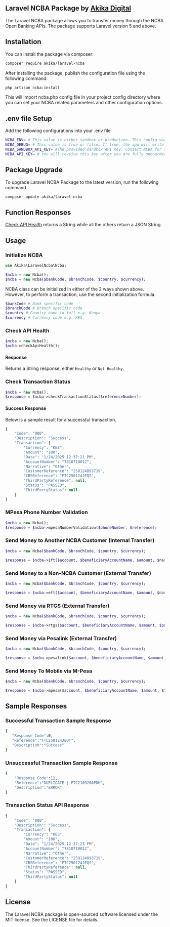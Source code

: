 ## Laravel NCBA Package by [Akika Digital](https://akika.digital)

The Laravel NCBA package allows you to transfer money through the NCBA Open Banking APIs. The package supports Laravel version 5 and above.

## Installation

You can install the package via composer:

```bash
composer require akika/laravel-ncba
```

After installing the package, publish the configuration file using the following command:

```bash
php artisan ncba:install
```

This will import ncba.php config file in your project config directory where you can set your NCBA related parameters and other configuration options.

## .env file Setup

Add the following configurations into your .env file

```bash
NCBA_ENV= # This value is either sandbox or production. This config variable - This is required to enable Laravel NCBA pick the required variables.
NCBA_DEBUG= # This value is true or false. If true, the app will write debug logs.
NCBA_SANDBOX_API_KEY= #The provided sandbox API Key. Contact NCBA for this key.
NCBA_API_KEY= # You will reveive this key after you are fully onboarded onto NCBA Online Banking API.
```

## Package Upgrade

To upgrade Laravel NCBA Package to the latest version, run the following command

```bash
composer update akika/laravel-ncba
```


## Function Responses

[Check API Health](#check-api-health) returns a String while all the others return a JSON String.

## Usage

### Initialize NCBA

```php
use Akika\LaravelNcba\Ncba;

$ncba = new Ncba();
$ncba = new Ncba($bankCode, $branchCode, $country, $currency);
```

NCBA class can be initialized in either of the 2 ways shown above. However, to perform a transaction, use the second initialization formula.

```php
$bankCode # Bank specific code
$branchCode # Branch specific code
$country # Country name in full e.g. Kenya
$currency # Currency code e.g. KES
```

### Check API Health

```php
$ncba = new Ncba();
$ncba->checkApiHealth();
```

#### Response

Returns a String response, either `Healthy` or `Not Healthy`.

### Check Transaction Status

```php
$ncba = new Ncba();
$response = $ncba->checkTransactionStatus($referenceNumber);
```

#### Success Response

Below is a sample result for a successful transaction.

```php
{
    "Code": "000",
    "Description": "Success",
    "Transaction": {
        "Currency": "KES",
        "Amount": "100",
        "Date": "1/24/2025 12:37:21 PM",
        "AccountNumber": "7810710012",
        "Narrative": "Other",
        "CustomerReference": "250124093719",
        "CBSReference": "FTC250124JEQS",
        "ThirdPartyReference": null,
        "Status": "PASSED",
        "ThirdPartyStatus": null
    }
}
```

### MPesa Phone Number Validation

```php
$ncba = new Ncba();
$response = $ncba->mpesaNumberValidation($phoneNumber, $reference);
```

### Send Money to Another NCBA Customer (Internal Transfer)

```php
$ncba = new Ncba($bankCode, $branchCode, $country, $currency);

$response = $ncba->ift($account, $beneficiaryAccountName, $amount, $narration, $reference);
```

### Send Money to a Non-NCBA Customer (External Transfer)

```php
$ncba = new Ncba($bankCode, $branchCode, $country, $currency);

$response = $ncba->eft($account, $beneficiaryAccountName, $amount, $narration, $reference);
```

### Send Money via RTGS (External Transfer)

```php
$ncba = new Ncba($bankCode, $branchCode, $country, $currency);

$response = $ncba->rtgs($account, $beneficiaryAccountName, $amount, $purposeCode, $narration, $reference);
```

### Send Money via Pesalink (External Transfer)

```php
$ncba = new Ncba($bankCode, $branchCode, $country, $currency);

$response = $ncba->pesalink($account, $beneficiaryAccountName, $amount, $narration, $reference);
```

### Send Money To Mobile via M-Pesa

```php
$ncba = new Ncba($bankCode, $branchCode, $country, $currency);

$response = $ncba->mpesa($account, $beneficiaryAccountName, $amount, $transactionId, $narration, $reference);
```

## Sample Responses

### Successful Transaction Sample Response

```bash
{
   "Response Code":0,
   "Reference":"FTC250124JEQT",
   "Description":"Success"
}
```

### Unsuccessful Transaction Sample Response

```bash
{
    "Response Code":11,
    "Reference":"DUPLICATE | FTC210920APDH",
    "Description":"ERROR"
}
```

### Transaction Status API Response

```php
{
    "Code": "000",
    "Description": "Success",
    "Transaction": {
        "Currency": "KES",
        "Amount": "100",
        "Date": "1/24/2025 12:37:21 PM",
        "AccountNumber": "7810710012",
        "Narrative": "Other",
        "CustomerReference": "250124093719",
        "CBSReference": "FTC250124JEQS",
        "ThirdPartyReference": null,
        "Status": "PASSED",
        "ThirdPartyStatus": null
    }
}
```

## License

The Laravel NCBA package is open-sourced software licensed under the MIT license. See the LICENSE file for details.
